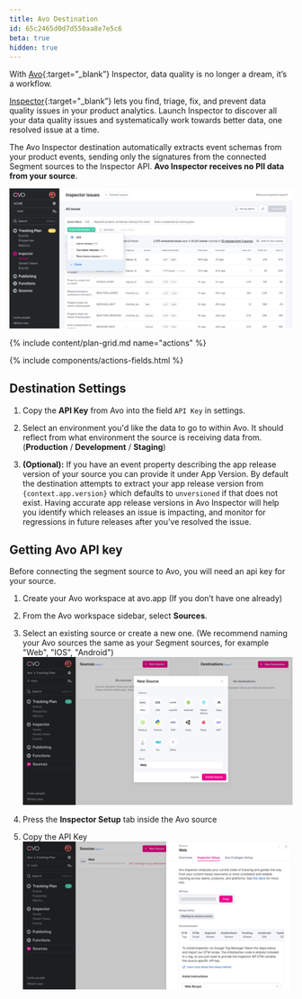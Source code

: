 ```yaml
---
title: Avo Destination
id: 65c2465d0d7d550aa8e7e5c6
beta: true
hidden: true
---
```


With [Avo](https://avo.app){:target="_blank”} Inspector, data quality is no longer a dream, it’s a workflow.

[Inspector](https://www.avo.app/data-observability){:target="_blank”} lets you find, triage, fix, and prevent data quality issues in your product analytics. Launch Inspector to discover all your data quality issues and systematically work towards better data, one resolved issue at a time.

The Avo Inspector destination automatically extracts event schemas from your product events, sending only the signatures from the connected Segment sources to the Inspector API. **Avo Inspector receives no PII data from your source**.

![Select a source](images/issues-dashboard.png)


{% include content/plan-grid.md name="actions" %}

<!-- Include a brief description of the destination here, along with a link to your website. -->

<!-- This include describes the requirement of A.js 2.0 or higher for Actions compatibility, and is required if your destination has a web component. -->

<!-- The section below explains how to enable and configure the destination. Include any configuration steps not captured below. For example, obtaining an API key from your platform and any configuration steps required to connect to the destination. →

### Track events

Currently the Integration only receives `Track` events.

Example of track call:

```js
analytics.track("Login", {
  userName: "John",
  city: "San Fransisco"
  age: 32
});
```

This track call is translated into a event signature that is sent to the inspector API

```js
{
  "eventName": "Login",
  "properties": [
    {"userName": "string"},
    {"city": "string"}
    {"age": "integer"}
  ]
}
```




## Getting started

1. From the Segment web app, click **Catalog**, then click **Destinations**.
2. Find the Destinations Actions item in the left navigation, and click it.
3. Click **Configure Avo**.
4. Select a source to connect to **Avo** (Actions).

<!-- The line below renders a table of connection settings (if applicable), Pre-built Mappings, and available actions. -->

{% include components/actions-fields.html %}


## Destination Settings

1. Copy the **API Key** from Avo into the field `API Key` in settings.

2. Select an environment you'd like the data to go to within Avo. It should reflect from what environment the source is receiving data from. (**Production** / **Development** / **Staging**)
3. **(Optional):** If you have an event property describing the app release version of your source you can provide it under App Version. By default the destination attempts to extract your app release version from `{context.app.version}` which defaults to `unversioned` if that does not exist. Having accurate app release versions in Avo Inspector will help you identify which releases an issue is impacting, and monitor for regressions in future releases after you’ve resolved the issue.

## Getting Avo API key

Before connecting the segment source to Avo, you will need an api key for your source.

1. Create your Avo workspace at avo.app (If you don’t have one already)

2. From the Avo workspace sidebar, select **Sources**.
3. Select an existing source or create a new one. (We recommend naming your Avo sources the same as your Segment sources, for example "Web", "IOS", "Android")
   ![Select a source](images/select-source.png)
4. Press the **Inspector Setup** tab inside the Avo source
5. Copy the API Key
   ![Copy API key](images/api-key.png)
